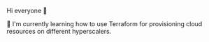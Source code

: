 Hi everyone 👋

🌱 I'm currently learning how to use Terraform for provisioning cloud resources on different hyperscalers.
